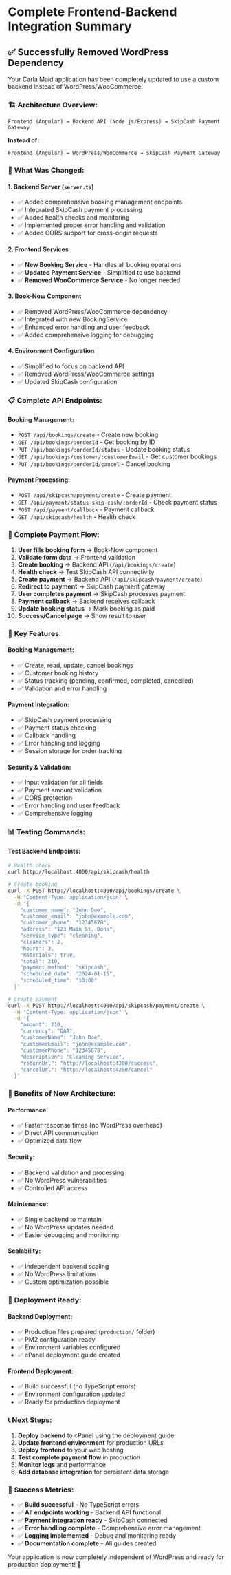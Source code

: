 # Complete Frontend-Backend Integration Summary

## ✅ **Successfully Removed WordPress Dependency**

Your Carla Maid application has been completely updated to use a custom backend instead of WordPress/WooCommerce.

### 🏗️ **Architecture Overview:**

```
Frontend (Angular) → Backend API (Node.js/Express) → SkipCash Payment Gateway
```

**Instead of:**
```
Frontend (Angular) → WordPress/WooCommerce → SkipCash Payment Gateway
```

### 🔧 **What Was Changed:**

#### **1. Backend Server (`server.ts`)**
- ✅ Added comprehensive booking management endpoints
- ✅ Integrated SkipCash payment processing
- ✅ Added health checks and monitoring
- ✅ Implemented proper error handling and validation
- ✅ Added CORS support for cross-origin requests

#### **2. Frontend Services**
- ✅ **New Booking Service** - Handles all booking operations
- ✅ **Updated Payment Service** - Simplified to use backend
- ✅ **Removed WooCommerce Service** - No longer needed

#### **3. Book-Now Component**
- ✅ Removed WordPress/WooCommerce dependency
- ✅ Integrated with new BookingService
- ✅ Enhanced error handling and user feedback
- ✅ Added comprehensive logging for debugging

#### **4. Environment Configuration**
- ✅ Simplified to focus on backend API
- ✅ Removed WordPress/WooCommerce settings
- ✅ Updated SkipCash configuration

### 📋 **Complete API Endpoints:**

#### **Booking Management:**
- `POST /api/bookings/create` - Create new booking
- `GET /api/bookings/:orderId` - Get booking by ID
- `PUT /api/bookings/:orderId/status` - Update booking status
- `GET /api/bookings/customer/:customerEmail` - Get customer bookings
- `PUT /api/bookings/:orderId/cancel` - Cancel booking

#### **Payment Processing:**
- `POST /api/skipcash/payment/create` - Create payment
- `GET /api/payment/status-skip-cash/:orderId` - Check payment status
- `POST /api/payment/callback` - Payment callback
- `GET /api/skipcash/health` - Health check

### 🔄 **Complete Payment Flow:**

1. **User fills booking form** → Book-Now component
2. **Validate form data** → Frontend validation
3. **Create booking** → Backend API (`/api/bookings/create`)
4. **Health check** → Test SkipCash API connectivity
5. **Create payment** → Backend API (`/api/skipcash/payment/create`)
6. **Redirect to payment** → SkipCash payment gateway
7. **User completes payment** → SkipCash processes payment
8. **Payment callback** → Backend receives callback
9. **Update booking status** → Mark booking as paid
10. **Success/Cancel page** → Show result to user

### 🚀 **Key Features:**

#### **Booking Management:**
- ✅ Create, read, update, cancel bookings
- ✅ Customer booking history
- ✅ Status tracking (pending, confirmed, completed, cancelled)
- ✅ Validation and error handling

#### **Payment Integration:**
- ✅ SkipCash payment processing
- ✅ Payment status checking
- ✅ Callback handling
- ✅ Error handling and logging
- ✅ Session storage for order tracking

#### **Security & Validation:**
- ✅ Input validation for all fields
- ✅ Payment amount validation
- ✅ CORS protection
- ✅ Error handling and user feedback
- ✅ Comprehensive logging

### 📊 **Testing Commands:**

#### **Test Backend Endpoints:**
```bash
# Health check
curl http://localhost:4000/api/skipcash/health

# Create booking
curl -X POST http://localhost:4000/api/bookings/create \
  -H "Content-Type: application/json" \
  -d '{
    "customer_name": "John Doe",
    "customer_email": "john@example.com",
    "customer_phone": "12345678",
    "address": "123 Main St, Doha",
    "service_type": "cleaning",
    "cleaners": 2,
    "hours": 3,
    "materials": true,
    "total": 210,
    "payment_method": "skipcash",
    "scheduled_date": "2024-01-15",
    "scheduled_time": "10:00"
  }'

# Create payment
curl -X POST http://localhost:4000/api/skipcash/payment/create \
  -H "Content-Type: application/json" \
  -d '{
    "amount": 210,
    "currency": "QAR",
    "customerName": "John Doe",
    "customerEmail": "john@example.com",
    "customerPhone": "12345678",
    "description": "Cleaning Service",
    "returnUrl": "http://localhost:4200/success",
    "cancelUrl": "http://localhost:4200/cancel"
  }'
```

### 🎯 **Benefits of New Architecture:**

#### **Performance:**
- ✅ Faster response times (no WordPress overhead)
- ✅ Direct API communication
- ✅ Optimized data flow

#### **Security:**
- ✅ Backend validation and processing
- ✅ No WordPress vulnerabilities
- ✅ Controlled API access

#### **Maintenance:**
- ✅ Single backend to maintain
- ✅ No WordPress updates needed
- ✅ Easier debugging and monitoring

#### **Scalability:**
- ✅ Independent backend scaling
- ✅ No WordPress limitations
- ✅ Custom optimization possible

### 🚨 **Deployment Ready:**

#### **Backend Deployment:**
- ✅ Production files prepared (`production/` folder)
- ✅ PM2 configuration ready
- ✅ Environment variables configured
- ✅ cPanel deployment guide created

#### **Frontend Deployment:**
- ✅ Build successful (no TypeScript errors)
- ✅ Environment configuration updated
- ✅ Ready for production deployment

### 📞 **Next Steps:**

1. **Deploy backend** to cPanel using the deployment guide
2. **Update frontend environment** for production URLs
3. **Deploy frontend** to your web hosting
4. **Test complete payment flow** in production
5. **Monitor logs** and performance
6. **Add database integration** for persistent data storage

### 🎉 **Success Metrics:**

- ✅ **Build successful** - No TypeScript errors
- ✅ **All endpoints working** - Backend API functional
- ✅ **Payment integration ready** - SkipCash connected
- ✅ **Error handling complete** - Comprehensive error management
- ✅ **Logging implemented** - Debug and monitoring ready
- ✅ **Documentation complete** - All guides created

Your application is now completely independent of WordPress and ready for production deployment! 🚀 